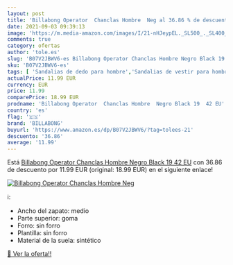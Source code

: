 ```yaml
---
layout: post
title: 'Billabong Operator  Chanclas Hombre  Neg al 36.86 % de descuento'
date: 2021-09-03 09:39:13
image: 'https://m.media-amazon.com/images/I/21-nHJeypEL._SL500_._SL400_.jpg'
comments: true
category: ofertas
author: 'tole.es'
slug: 'B07V2JBWV6-es Billabong Operator Chanclas Hombre Negro Black 19 42 EU'
sku: 'B07V2JBWV6-es'
tags: [ 'Sandalias de dedo para hombre','Sandalias de vestir para hombre','Zapatos','Zapatos para hombre','Zapatos y complementos','billabong','chanclas', ]
actualPrice: 11.99 EUR
currency: EUR
price: 11.99
comparePrice: 18.99 EUR
prodname: 'Billabong Operator  Chanclas Hombre  Negro Black 19  42 EU'
country: 'es'
flag: '🇪🇸'
brand: 'BILLABONG'
buyurl: 'https://www.amazon.es/dp/B07V2JBWV6/?tag=tolees-21'
descuento: '36.86'
average: '11.99'
---
```


Está [Billabong Operator  Chanclas Hombre  Negro Black 19  42 EU](https://www.amazon.es/dp/B07V2JBWV6/?tag=tolees-21) con 36.86 de descuento por 11.99 EUR (original: 18.99 EUR) en el siguiente enlace!

[![Billabong Operator  Chanclas Hombre  Neg](https://m.media-amazon.com/images/I/21-nHJeypEL._SL500_._SL400_.jpg)](https://www.amazon.es/dp/B07V2JBWV6/?tag=tolees-21)

ℹ️:

- Ancho del zapato: medio
- Parte superior: goma
- Forro: sin forro
- Plantilla: sin forro
- Material de la suela: sintético

[🛒 Ver la oferta!!](https://www.amazon.es/dp/B07V2JBWV6/?tag=tolees-21)
